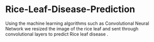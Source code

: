# Rice-Leaf-Disease-Prediction
Using the machine learning algorithms such as Convolutional Neural Network we resized the image of the rice leaf and sent through convolutional layers to predict Rice leaf disease .
